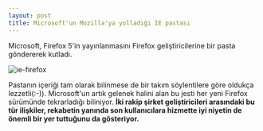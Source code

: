 ```yaml
---
layout: post
title: Microsoft'un Mozilla'ya yolladığı IE pastası
---
```


Microsoft, Firefox 5'in yayınlanmasını Firefox geliştiricilerine bir pasta
göndererek kutladı.

![ie-firefox](https://github.com/gceylan/file/blob/master/ie-firefox.png)

Pastanın içeriği tam olarak bilinmese de bir takım söylentilere göre oldukça
lezzetli(:-)). Microsoft'un artık gelenek halini alan bu jesti her yeni Firefox
sürümünde tekrarladığı biliniyor. **İki rakip şirket geliştiricileri arasındaki bu
tür ilişkiler, rekabetin yanında son kullanıcılara hizmette iyi niyetin de
önemli bir yer tuttuğunu da gösteriyor.**
